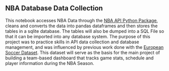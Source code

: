 ## NBA Database Data Collection

This notebook accesses NBA Data through the [NBA API Python Package](https://pypi.org/project/nba-api/), cleans and converts the data into pandas dataframes and then stores the tables in a sqlite database. The tables will also be dumped into a SQL File so that it can be imported into any database system. The purpose of this project was to practice skills in API data collection and database management, and was influenced by previous work done with the [European Soccer Dataset](https://www.kaggle.com/datasets/hugomathien/soccer). This dataset will serve as the basis for the main project of building a team-based dashboard that tracks game stats, schedule and player information during the NBA Season. 
